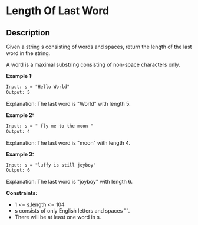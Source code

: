 # Length Of Last Word

## Description

Given a string s consisting of words and spaces, return the length of the last word in the string.

A word is a maximal
substring
consisting of non-space characters only.

**Example 1:**

```txt
Input: s = "Hello World"
Output: 5
```

Explanation: The last word is "World" with length 5.

**Example 2:**

```txt
Input: s = " fly me to the moon "
Output: 4
```

Explanation: The last word is "moon" with length 4.

**Example 3:**

```txt
Input: s = "luffy is still joyboy"
Output: 6
```

Explanation: The last word is "joyboy" with length 6.

**Constraints:**

- 1 <= s.length <= 104
- s consists of only English letters and spaces ' '.
- There will be at least one word in s.

